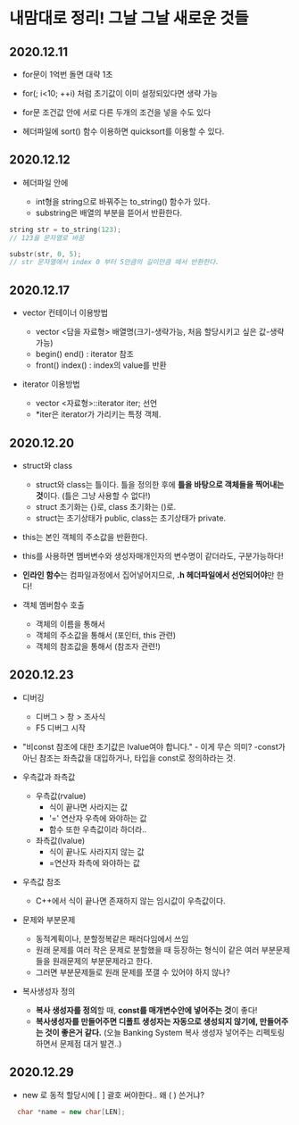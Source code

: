 # 내맘대로 정리! 그날 그날 새로운 것들

## 2020.12.11

- for문이 1억번 돌면 대략 1초

- for(; i<10; ++i) 처럼 초기값이 이미 설정되있다면 생략 가능

- for문 조건값 안에 서로 다른 두개의 조건을 넣을 수도 있다

- <algorithm> 헤더파일에 sort() 함수 이용하면 quicksort를 이용할 수 있다.
  
## 2020.12.12

- <string> 헤더파일 안에
  
  - int형을 string으로 바꿔주는 to_string() 함수가 있다.
  - substring은 배열의 부분을 뜯어서 반환한다.
```cpp
string str = to_string(123);
// 123을 문자열로 바꿈
```
```cpp
substr(str, 0, 5);
// str 문자열에서 index 0 부터 5만큼의 길이만큼 떼서 반환한다.
``` 

## 2020.12.17

- vector 컨테이너 이용방법
  - vector <담을 자료형> 배열명(크기-생략가능, 처음 할당시키고 싶은 값-생략가능)
  - begin() end() : iterator 참조
  - front() index() : index의 value를 반환

- iterator 이용방법
  - vector <자료형>::iterator iter; 선언
  - \*iter은 iterator가 가리키는 특정 객체. 
  
## 2020.12.20

- struct와 class
  - struct와 class는 틀이다. 틀을 정의한 후에 **틀을 바탕으로 객체들을 찍어내는 것**이다. (틀은 그냥 사용할 수 없다!)
  - struct 초기화는 {}로, class 초기화는 ()로.
  - struct는 초기상태가 public, class는 초기상태가 private.

- this는 본인 객체의 주소값을 반환한다.

- this를 사용하면 멤버변수와 생성자매개인자의 변수명이 같더라도, 구분가능하다!

- **인라인 함수**는 컴파일과정에서 집어넣어지므로, **.h 헤더파일에서 선언되어야**만 한다!

- 객체 멤버함수 호출
  - 객체의 이름을 통해서
  - 객체의 주소값을 통해서 (포인터, this 관련)
  - 객체의 참조값을 통해서 (참조자 관련!)
  
## 2020.12.23

  - 디버깅
    - 디버그 > 창 > 조사식
    - F5 디버그 시작

  - "비const 참조에 대한 초기값은 lvalue여야 합니다." - 이게 무슨 의미?
    -const가 아닌 참조는 좌측값을 대입하거나, 타입을 const로 정의하라는 것.

  - 우측값과 좌측값
    - 우측값(rvalue)
      - 식이 끝나면 사라지는 값
      - '=' 연산자 우측에 와야하는 값 
      - 함수 또한 우측값이라 하더라..
    - 좌측값(lvalue)
      - 식이 끝나도 사라지지 않는 값
      - =연산자 좌측에 와야하는 값
  - 우측값 참조
    - C++에서 식이 끝나면 존재하지 않는 임시값이 우측값이다. 

  - 문제와 부분문제
    - 동적계획이나, 분할정복같은 패러다임에서 쓰임
    - 원래 문제를 여러 작은 문제로 분할했을 때 등장하는 형식이 같은 여러 부분문제들을 원래문제의 부분문제라고 한다.
    - 그러면 부분문제들로 원래 문제를 쪼갤 수 있어야 하지 않나?

  - 복사생성자 정의
    - **복사 생성자를 정의**할 때, **const를 매개변수안에 넣어주는 것**이 좋다!
    - **복사생성자를 만들어주면 디폴트 생성자는 자동으로 생성되지 않기에, 만들어주는 것이 좋은거 같다.**
    (오늘 Banking System 복사 생성자 넣어주는 리펙토링하면서 문제점 대거 발견..)

## 2020.12.29

  - new 로 동적 할당시에  [ ] 괄호 써야한다.. 왜 ( ) 쓴거냐?
```cpp
  char *name = new char[LEN];
```
  
  
  
